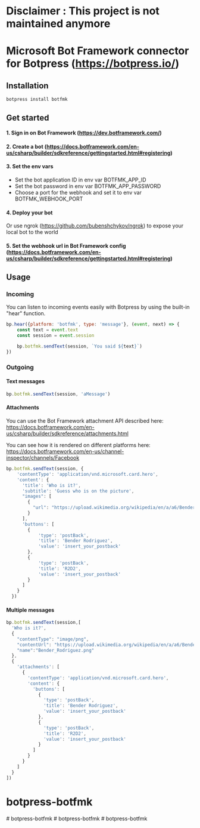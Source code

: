 # Disclaimer : This project is not maintained anymore

# Microsoft Bot Framework connector for Botpress (https://botpress.io/)

## Installation

```
botpress install botfmk
```

## Get started

#### 1. Sign in on Bot Framework (https://dev.botframework.com/)

#### 2. Create a bot (https://docs.botframework.com/en-us/csharp/builder/sdkreference/gettingstarted.html#registering)

#### 3. Set the env vars

- Set the bot application ID in env var BOTFMK_APP_ID 
- Set the bot password in env var BOTFMK_APP_PASSWORD
- Choose a port for the webhook and set it to env var BOTFMK_WEBHOOK_PORT

#### 4. Deploy your bot

Or use ngrok (https://github.com/bubenshchykov/ngrok) to expose your local bot to the world

#### 5. Set the webhook url in Bot Framework config (https://docs.botframework.com/en-us/csharp/builder/sdkreference/gettingstarted.html#registering)


## Usage

### Incoming

You can listen to incoming events easily with Botpress by using the built-in "hear" function.
```js
bp.hear({platform: 'botfmk', type: 'message'}, (event, next) => {
    const text = event.text
    const session = event.session

    bp.botfmk.sendText(session, `You said ${text}`)
})
```

### Outgoing

#### Text messages
```js
bp.botfmk.sendText(session, 'aMessage')
```

#### Attachments

You can use the Bot Framework attachment API described here: https://docs.botframework.com/en-us/csharp/builder/sdkreference/attachments.html

You can see how it is rendered on different platforms here: https://docs.botframework.com/en-us/channel-inspector/channels/Facebook 

```js
bp.botfmk.sendText(session, {
    'contentType': 'application/vnd.microsoft.card.hero',
    'content': {
      'title': 'Who is it?',
      'subtitle': 'Guess who is on the picture',
      "images": [
        {
          "url": "https://upload.wikimedia.org/wikipedia/en/a/a6/Bender_Rodriguez.png"
        }
      ],
      'buttons': [
        {
            'type': 'postBack',
            'title': 'Bender Rodriguez',
            'value': 'insert_your_postback'
        },
        {
            'type': 'postBack',
            'title': 'R2D2',
            'value': 'insert_your_postback'
        }
      ]
    }
  })
```

#### Multiple messages
```js
bp.botfmk.sendText(session,[
  'Who is it?',
  {
    "contentType": "image/png",
    "contentUrl": "https://upload.wikimedia.org/wikipedia/en/a/a6/Bender_Rodriguez.png"
    "name":"Bender_Rodriguez.png"
  },
  {
    'attachments': [
      {
        'contentType': 'application/vnd.microsoft.card.hero',
        'content': {
          'buttons': [
            {
              'type': 'postBack',
              'title': 'Bender Rodriguez',
              'value': 'insert_your_postback'
            },
            {
              'type': 'postBack',
              'title': 'R2D2',
              'value': 'insert_your_postback'
            }
          ]
        }
      }
    ]
  }
])
```
# botpress-botfmk
#   b o t p r e s s - b o t f m k  
 #   b o t p r e s s - b o t f m k  
 #   b o t p r e s s - b o t f m k  
 